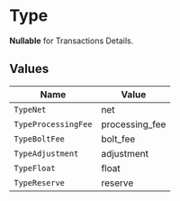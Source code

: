 # Type

**Nullable** for Transactions Details.



## Values

| Name                | Value               |
| ------------------- | ------------------- |
| `TypeNet`           | net                 |
| `TypeProcessingFee` | processing_fee      |
| `TypeBoltFee`       | bolt_fee            |
| `TypeAdjustment`    | adjustment          |
| `TypeFloat`         | float               |
| `TypeReserve`       | reserve             |